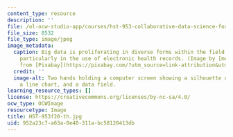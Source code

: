 ```yaml
---
content_type: resource
description: ''
file: /ol-ocw-studio-app/courses/hst-953-collaborative-data-science-for-healthcare-fall-2020/952a23c7a63a0e40311abc58120413db_HST-953f20-th.jpg
file_size: 8532
file_type: image/jpeg
image_metadata:
  caption: Big data is proliferating in diverse forms within the field of healthcare,
    particularly in the use of electronic health records. (Image by [mcmurryjulie](https://pixabay.com/users/mcmurryjulie-2375405/?utm_source=link-attribution&utm_medium=referral&utm_campaign=image&utm_content=1476525)
    from [Pixabay](https://pixabay.com/?utm_source=link-attribution&utm_medium=referral&utm_campaign=image&utm_content=1476525).)
  credit: ''
  image-alt: Two hands holding a computer screen showing a silhouette of a human body,
    a line chart, and a data field.
learning_resource_types: []
license: https://creativecommons.org/licenses/by-nc-sa/4.0/
ocw_type: OCWImage
resourcetype: Image
title: HST-953f20-th.jpg
uid: 952a23c7-a63a-0e40-311a-bc58120413db
---
```

